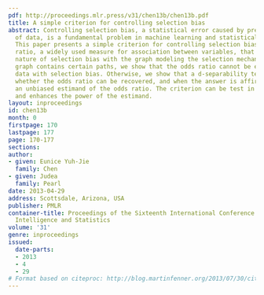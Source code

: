 ```yaml
---
pdf: http://proceedings.mlr.press/v31/chen13b/chen13b.pdf
title: A simple criterion for controlling selection bias
abstract: Controlling selection bias, a statistical error caused by preferential sampling
  of data, is a fundamental problem in machine learning and statistical inference.
  This paper presents a simple criterion for controlling selection bias in the odds
  ratio, a widely used measure for association between variables, that connects the
  nature of selection bias with the graph modeling the selection mechanism. If the
  graph contains certain paths, we show that the odds ratio cannot be expressed using
  data with selection bias. Otherwise, we show that a d-separability test can determine
  whether the odds ratio can be recovered, and when the answer is affirmative, output
  an unbiased estimand of the odds ratio. The criterion can be test in linear time
  and enhances the power of the estimand.
layout: inproceedings
id: chen13b
month: 0
firstpage: 170
lastpage: 177
page: 170-177
sections: 
author:
- given: Eunice Yuh-Jie
  family: Chen
- given: Judea
  family: Pearl
date: 2013-04-29
address: Scottsdale, Arizona, USA
publisher: PMLR
container-title: Proceedings of the Sixteenth International Conference on Artificial
  Intelligence and Statistics
volume: '31'
genre: inproceedings
issued:
  date-parts:
  - 2013
  - 4
  - 29
# Format based on citeproc: http://blog.martinfenner.org/2013/07/30/citeproc-yaml-for-bibliographies/
---
```


